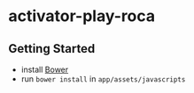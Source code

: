 activator-play-roca
===================


Getting Started
---------------

* install [Bower](http://bower.io)
* run `bower install` in `app/assets/javascripts`
